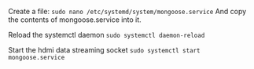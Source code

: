 Create a file: 
`sudo nano /etc/systemd/system/mongoose.service`
And copy the contents of mongoose.service into it.

Reload the systemctl daemon
`sudo systemctl daemon-reload`

Start the hdmi data streaming socket
`sudo systemctl start mongoose.service`
